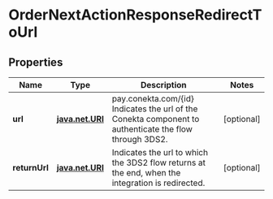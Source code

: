 
# OrderNextActionResponseRedirectToUrl

## Properties
Name | Type | Description | Notes
------------ | ------------- | ------------- | -------------
**url** | [**java.net.URI**](java.net.URI.md) | pay.conekta.com/{id} Indicates the url of the Conekta component to authenticate the flow through 3DS2. |  [optional]
**returnUrl** | [**java.net.URI**](java.net.URI.md) | Indicates the url to which the 3DS2 flow returns at the end, when the integration is redirected. |  [optional]



